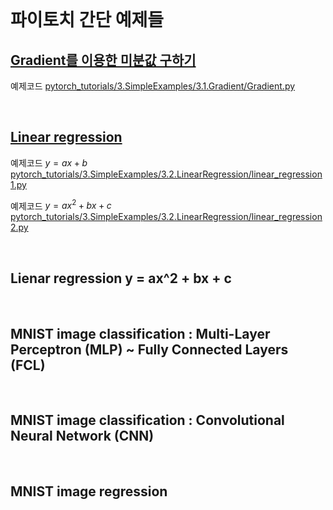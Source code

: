 
<br>

# 파이토치 간단 예제들

## [Gradient를 이용한 미분값 구하기](https://github.com/wooni-github/pytorch_tutorials/blob/main/3.SimpleExamples/3.1.Gradient/3.1.Gradient.md)
예제코드 [pytorch_tutorials/3.SimpleExamples/3.1.Gradient/Gradient.py](https://github.com/wooni-github/pytorch_tutorials/blob/main/3.SimpleExamples/3.1.Gradient/Gradient.py)

<br>

## [Linear regression](https://github.com/wooni-github/pytorch_tutorials/blob/main/3.SimpleExamples/3.2.LinearRegression/3.2.LinearRegression.md)
예제코드 $y = ax + b$ [pytorch_tutorials/3.SimpleExamples/3.2.LinearRegression/linear_regression1.py](https://github.com/wooni-github/pytorch_tutorials/blob/main/3.SimpleExamples/3.2.LinearRegression/linear_regression1.py)

예제코드 $y = ax^2 + bx + c$ [pytorch_tutorials/3.SimpleExamples/3.2.LinearRegression/linear_regression2.py](https://github.com/wooni-github/pytorch_tutorials/blob/main/3.SimpleExamples/3.2.LinearRegression/linear_regression2.py)

<br>

## Lienar regression y = ax^2 + bx + c

<br>

## MNIST image classification : **M**ulti-**L**ayer **P**erceptron (**MLP**) ~ **F**ully **C**onnected **L**ayers (**FCL**)

<br>

## MNIST image classification : **C**onvolutional **N**eural **N**etwork (**CNN**)

<br>

## MNIST image regression
